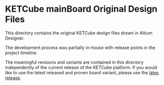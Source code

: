 # KETCube mainBoard Original Design Files

This directory contains the original KETCube design files drawn in Altium Designer. 

The development process was partially in-house with release points in the project timeline. 

The meaningful revisions and variants are contained in this directory independently of the current release of the KETCube platform. If you would like to use the latest released and proven board variant, please use the [lates release](https://github.com/SmartCAMPUSZCU/KETCube-mainBoard/releases/latest).
